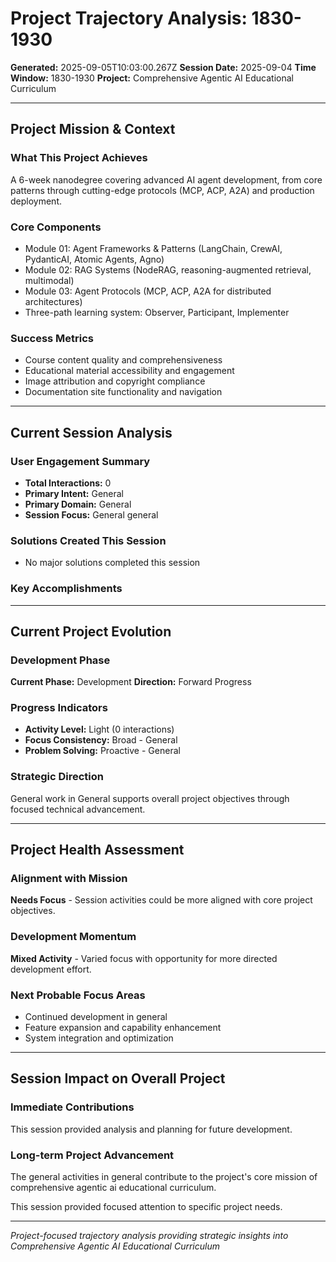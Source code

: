 # Project Trajectory Analysis: 1830-1930

**Generated:** 2025-09-05T10:03:00.267Z
**Session Date:** 2025-09-04
**Time Window:** 1830-1930
**Project:** Comprehensive Agentic AI Educational Curriculum

---

## Project Mission & Context

### What This Project Achieves
A 6-week nanodegree covering advanced AI agent development, from core patterns through cutting-edge protocols (MCP, ACP, A2A) and production deployment.

### Core Components
- Module 01: Agent Frameworks & Patterns (LangChain, CrewAI, PydanticAI, Atomic Agents, Agno)
- Module 02: RAG Systems (NodeRAG, reasoning-augmented retrieval, multimodal)
- Module 03: Agent Protocols (MCP, ACP, A2A for distributed architectures)
- Three-path learning system: Observer, Participant, Implementer

### Success Metrics
- Course content quality and comprehensiveness
- Educational material accessibility and engagement
- Image attribution and copyright compliance
- Documentation site functionality and navigation

---

## Current Session Analysis

### User Engagement Summary
- **Total Interactions:** 0
- **Primary Intent:** General
- **Primary Domain:** General
- **Session Focus:** General general

### Solutions Created This Session
- No major solutions completed this session

### Key Accomplishments


---

## Current Project Evolution

### Development Phase
**Current Phase:** Development
**Direction:** Forward Progress

### Progress Indicators
- **Activity Level:** Light (0 interactions)
- **Focus Consistency:** Broad - General
- **Problem Solving:** Proactive - General

### Strategic Direction
General work in General supports overall project objectives through focused technical advancement.



---

## Project Health Assessment

### Alignment with Mission
**Needs Focus** - Session activities could be more aligned with core project objectives.

### Development Momentum
**Mixed Activity** - Varied focus with opportunity for more directed development effort.

### Next Probable Focus Areas
- Continued development in general
- Feature expansion and capability enhancement
- System integration and optimization

---

## Session Impact on Overall Project

### Immediate Contributions
This session provided analysis and planning for future development.

### Long-term Project Advancement
The general activities in general contribute to the project's core mission of comprehensive agentic ai educational curriculum.

This session provided focused attention to specific project needs.

---

*Project-focused trajectory analysis providing strategic insights into Comprehensive Agentic AI Educational Curriculum*
